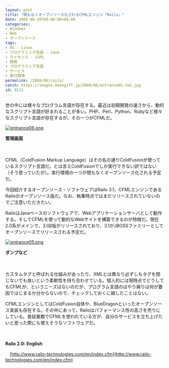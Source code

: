 ```yaml
---
layout: post
title: "間もなくオープンソース化されるCFMLエンジン「Railo」"
date: 2008-06-26T09:00:00+09:00
categories:
- Windows
- Web
- オープンソース
tags: 
- OS - Linux
- プログラミング言語 - Java
- ライセンス - LGPL
- 開発
- プログラミング言語
- サービス
- 実行環境
permalink: /2008/06/railo/
catch: https://images.moongift.jp/2008/06/entrance05-tm2.jpg
id: 9112
---
```

世の中には様々なプログラム言語が存在する。最近は初期開発の速さから、動的なスクリプト言語が好まれることが多い。PHP、Perl、Python、Rubyなど様々なスクリプト言語が存在するが、その一つがCFMLだ。

  

[![entrance06.png](https://images.moongift.jp/2008/06/entrance06-tm2.jpg)](https://images.moongift.jp/2008/06/entrance062.jpg)  
  
**管理画面**

  

　

  

CFML（ColdFusion Markup Language）はその名の通りColdFusionが使っているスクリプト言語だ。とは言えColdFusionでしか実行できない訳ではない（そう思っていたが）。実行環境の一つが間もなくオープンソース化される予定だ。

  

今回紹介するオープンソース・ソフトウェアはRailo 3.1、CFMLエンジンであるRailoのオープンソース版だ。なお、執筆時点ではまだリリースされていないのでご注意いただきたい。

  
  
<!--more-->  

RailoはJavaベースのソフトウェアで、Webアプリケーションサーバとして動作する。そしてCFMLを使って動的なWebサイトを構築できるのが特徴だ。現在2.0系がメインで、3.0β版がリリースされており、3.1がJBOSSファミリーとしてオープンソースでリリースされる予定だ。

  

[![entrance05.png](https://images.moongift.jp/2008/06/entrance05-tm2.jpg)](https://images.moongift.jp/2008/06/entrance052.jpg)  
  
**ダンプなど**

  

　

  

カスタムタグと呼ばれる仕組みがあったり、XMLとは異なり必ずしもタグを閉じないでも良いという柔軟性を持ち合わせている。個人的には現時点でどうしてもCFMLが、というニーズはないのだが、プログラム言語のはやり廃りは何が要因ではじまるか分からないので、チェックしておくに越したことはない。

  

CFMLエンジンとしてはColdFusion自体や、BlueDragonといったオープンソース実装も存在する。その中にあって、Railoはパフォーマンス性の高さを売りにしている。普段業務でCFMLを使われている方が、自分のサービスを立ち上げたいと思った際にも使えそうなソフトウェアだ。

  

　

  

**Railo 2.0: English**  
  
　[http://www.railo-technologies.com/en/index.cfm](http://www.railo-technologies.com/en/index.cfm)

  
